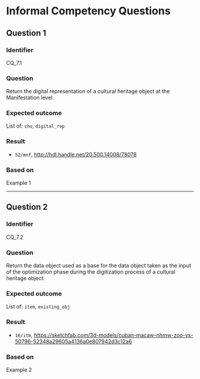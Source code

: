 # Informal Competency Questions
## Question 1
### Identifier
CQ_7.1

### Question
Return the digital representation of a cultural heritage object at the Manifestation level.

### Expected outcome
List of: `cho`, `digital_rep`

### Result
* `52/mnf`, http://hdl.handle.net/20.500.14008/78078

### Based on 
Example 1

*** 

## Question 2
### Identifier 
CQ_7.2

### Question
Return the data object used as a base for the data object taken as the input of the optimization phase during the digitization process of a cultural heritage object.

### Expected outcome
List of: `item`, `existing_obj`

### Result
* `16/itm`, https://sketchfab.com/3d-models/cuban-macaw-nhmw-zoo-vs-50796-52348a29605a4136a0e807942d3c12a6

### Based on
Example 2
